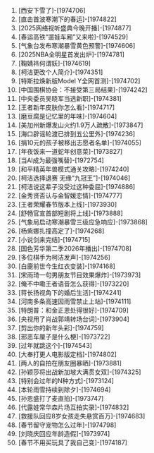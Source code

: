 
1. [西安下雪了]-[1974706]
1. [直击首波寒潮下的春运]-[1974822]
1. [2025网络视听盛典今晚开播]-[1974877]
1. [春运高铁“遛娃车厢”又来啦]-[1974529]
1. [气象台发布寒潮暴雪黄色预警]-[1974606]
1. [2025NBA全明星首发出炉]-[1974781]
1. [鞠婧祎何谓妖]-[1974619]
1. [柯洁更改个人简介]-[1974351]
1. [特斯拉焕新版Model Y全网首测]-[1974702]
1. [中国围棋协会：不接受第三局结果]-[1974242]
1. [中央委员吴晓军当选新职]-[1974381]
1. [王者新年皮肤你怎么看]-[1974717]
1. [磨豆腐是记忆里的年味]-[1974604]
1. [美加州新爆发山火约1.9万人疏散]-[1973847]
1. [海口辟谣轮渡已排到五公里外]-[1974236]
1. [捐10元的孩子被移出志愿者名单]-[1974055]
1. [年夜饭来一道蛇年创意菜]-[1973827]
1. [当AI成为最强嘴替]-[1972754]
1. [和平精英年兽模式通关攻略]-[1974240]
1. [柯洁选择退赛 无缘“九冠王”]-[1974046]
1. [柯洁说这辈子没受过这种委屈]-[1974886]
1. [金秀贤否认与金智媛恋情]-[1974777]
1. [王者荣耀春节版本上线]-[1973930]
1. [舒畅官宣首部短剧将上线]-[1973888]
1. [气象局启动寒潮暴雪三级应急响应]-[1973868]
1. [杨紫娜扎撞高定了]-[1974268]
1. [小说剑来完结]-[1974715]
1. [国色芳华第二季2026年播出]-[1974708]
1. [多位棋手为柯洁发声]-[1974256]
1. [白鹿前世今生红衣变装]-[1974168]
1. [宋雨琦一句男朋友节目效果爆炸]-[1973973]
1. [俺不中嘞王者语音怎么获得]-[1973220]
1. [蒋长扬视角下的婚后生活]-[1974241]
1. [河南多条高速因雨雪禁止上站]-[1974111]
1. [特朗普：和金正恩处得很好]-[1974709]
1. [央视用了肖战郭靖转场台词]-[1973904]
1. [剪出你的新年头彩]-[1974759]
1. [邪恶车厘子是什么梗]-[1973722]
1. [过年就跳这个]-[1974543]
1. [大奉打更人电影版定档]-[1974802]
1. [两人的自拍在朋友圈暴晒]-[1973881]
1. [孙颖莎将出战新加坡大满贯女双]-[1974325]
1. [特别会过年的N种方式]-[1973124]
1. [本轮雨雪持续到除夕]-[1974694]
1. [孙恩盛打了麦直拍]-[1973747]
1. [代露娃常华森片场互拍实录]-[1974832]
1. [救援队回应8岁女孩走失悬赏百万]-[1974683]
1. [春节留守宠物怎么过年]-[1974798]
1. [刘晓庆回应年龄造假]-[1973974]
1. [春节不用买玩具了我自己变]-[1974187]